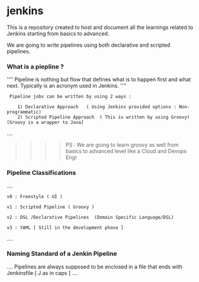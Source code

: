 # jenkins

This is a repository created to host and document all the learnings related to Jenkins starting from basics to advanced.

We are going to write pipelines using both declarative and scripted pipelines.

### What is a piepline ?

''''
      Pipeline is nothing but flow that defines what is to happen first and what next. Typically is an acronym used in Jenkins.
''''

     Pipeline jobs can be written by using 2 ways :

        1) Declarative Approach   ( Using Jenkins provided options : Non-programmatic)
        2) Scripted Pipeline Approach  ( This is written by using Groovy) [Groovy is a wrapper to Java]

....

>>>> PS : We are going to learn groovy as well from basics to advanced level like a Cloud and Devops Engr

### Pipeline Classifications

....

    v0 : Freestyle ( UI )

    v1 : Scripted Pipeline ( Groovy )

    v2 : DSL /Declarative Pipelines  (Domain Specific Language/DSL)

    v3 : YAML [ Still in the development phase ]
....


### Naming Standard of a Jenkin Pipeline

....
     Pipelines are always supposed to be enclosed in a file that ends with Jenkinsfile [ J as in caps ]
....      



